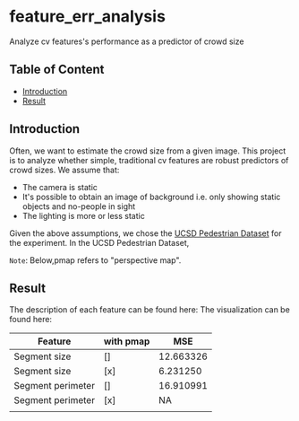 # feature_err_analysis
Analyze cv features's performance as a predictor of crowd size 

## Table of Content
- [Introduction](#introduction)
- [Result](#result)

## Introduction
Often, we want to estimate the crowd size from a given image. This project is to analyze whether simple, traditional cv features are robust predictors of crowd sizes. We assume that:
- The camera is static
- It's possible to obtain an image of background i.e. only showing static objects and no-people in sight
- The lighting is more or less static

Given the above assumptions, we chose the [UCSD Pedestrian Dataset](http://www.svcl.ucsd.edu/projects/peoplecnt/) for the experiment. In the UCSD Pedestrian Dataset, 

`Note`: Below,pmap refers to "perspective map".  

## Result
The description of each feature can be found here:
The visualization can be found here:

| Feature | with pmap | MSE |
|  ---    |   ---     | --- |
|Segment size| []     | 12.663326  |
|Segment size| [x]    |  6.231250 |
|Segment perimeter|[] | 16.910991  |
|Segment perimeter|[x]|  NA  |
||||
